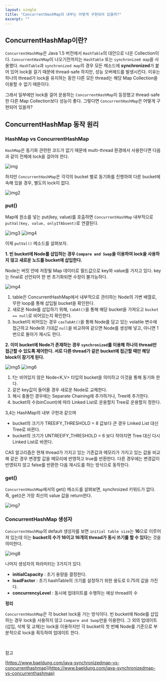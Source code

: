 ```yaml
---
layout: single
title: "ConcurrentHashMap의 내부는 어떻게 구현되어 있을까?"
excerpt: ""
---
```


## ConcurrentHashMap이란?

`ConcurrentHashMap`은 Java 1.5 버전에서 `HashTable`의 대안으로 나온 Collection이다. `ConcurrentHashMap`이 나오기전까지는 `HashTable` 또는 `synchronized map`을 사용했다. `HashTable`과 `synchronized map`의 경우 모든 메소드에 **synchronized**가 붙어 있어 lock을 걸기 때문에 thread-safe 하지만, 성능 오버헤드를 발생시킨다. 이유는 하나의 thread가 lock을 유지하는 동안
다른 모든 thread는 해당 Map Collection을 이용할 수 없기 때문이다.

그래서 일부에만 lock을 걸어 운용하는 `ConcurrentHashMap`이 등장했고 thread-safe한 다른 Map Collection보다 성능이 좋다. 그렇다면 `ConcurrentHashMap`은 어떻게 구현되어 있을까?

## ConcurrentHashMap 동작 원리

### HashMap vs ConcurrentHashMap

`HashMap`은 동기화 관련한 코드가 없기 때문에 multi-thread 환경에서 사용한다면 다음과 같이 전체에 lock을 걸어야 한다.

![img](/assets/images/HashMap.png)

하지만 `ConcurrentHashMap`은 각각의 bucket 별로 동기화를 진행하여 다른 bucket에 속해 있을 경우, 별도의 lock이 없다.

![img2](/assets/images/ConcurrentHashmap.png)

### put()

Map에 원소를 넣는 put(key, value)를 호출하면 `ConcurrentHashMap` 내부적으로 `putVal(key, value, onlyIfAbsent)`로 연결된다.

![img3](/assets/images/ConcurrentHashmap_put()1.png)
![img4](/assets/images/ConcurrentHashmap_put()2.png)

이제 `putVal()` 메소드를 살펴보자.

**1. 빈 bucket에 Node를 삽입하는 경우 `Compare and Swap`을 이용하여 lock을 사용하지 않고 새로운 노드를 bucket에 삽입한다.**

Node는 버킷 안에 저장될 Map 데이터로 필드값으로 key와 value를 가지고 있다. key는 final로 선언되어 한 번 초기화되면 수정이 불가능하다.

![img4](/assets/images/ConcurrentHashmap_put()3.png)

1. table은 ConcurrentHashMap에서 내부적으로 관리하는 Node의 가변 배열로, 무한 loop를 통해 삽입될 bucket을 확인한다.
2. 새로운 Node를 삽입하기 위해, `tabAt()`을 통해 해당 bucket을 가져오고 `bucket == null`로 비어있는지 확인한다.
3. bucket이 비어있는 경우 `casTabAt()`을 통해 Node를 담고 있는 volatile 변수에 접근하고 Node와 기대값 `null`을 비교하여 같으면 Node를 생성해 넣고, 아니면 1번으로 돌아가 재시도 한다.

**2. 이미 bucket에 Node가 존재하는 경우 `synchronized`를 이용해 하나의 thread만 접근할 수 있도록 제어한다. 서로 다른 thread가 같은 bucket에 접근할 때만 해당 block이 잠기게 된다.**

![img5](/assets/images/ConcurrentHashmap.put()4.png)
![img6](/assets/images/ConcurrentHashmap.put()5.png)

1. f는 비어있지 않은 Node<K,V> 타입의 bucket을 의미하고 이것을 통해 동기화 한다.
2. 같은 key값이 들어올 경우 새로운 Node로 교체한다. 
3. 해시 충돌인 경우에는 Separate Chaining에 추가하거나, Tree에 추가한다.
4. bucket의 수(binCount)에 따라 Linked List로 운용할지 Tree로 운용할지 정한다.

3,4는 HashMap의 내부 구현과 같으며

- bucket의 크기가 TREEIFY_THRESHOLD = 8 값보다 큰 경우 Linked List 대신 Tree로 바뀐다.
- bucket의 크기가 UNTREEIFY_THRESHOLD = 6 보다 작아지면 Tree 대신 다시 Linked List로 바뀐다.


CAS 알고리즘은 현재 thread가 가지고 있는 기존값과 메모리가 가지고 있는 값을 비교해 같은 경우 변경할 값을 메모리에 반영하고 true를 반환한다. 다른 경우에는 변경값이 반영되지 않고 false를 반환한 다음 재시도를 하는 방식으로 동작한다.

### get()

`ConcurrentHashMap`에서의 get() 메소드를 살펴보면, synchroized 키워드가 없다. 즉, get()은 가장 최신의 value 값을 return한다.

![img7](/assets/images/ConcurrentHashmap.get().png)

### ConcurrentHashMap 생성자

`ConcurrentHashMap`의 default 생성자를 보면 `initial table size`는 **16**으로 이루어져 있는데 이는 **bucket의 수가 16이고 16개의 thread가 동시 쓰기를 할 수 있다**는 것을 의미한다.

![img8](/assets/images/ConcurrentHashmap2.png)

나머지 생성자의 파라미터는 3가지가 있다.

- **initialCapacity** : 초기 용량을 결정한다.
- **loadFactor** : 초기 hashTable의 크기를 설정하기 위한 용도로 0.75의 값을 가진다. 
- **concurrencyLevel** : 동시에 업데이트를 수행하는 예상 thread의 수

**정리**

`ConcurrentHashMap`은 각 bucket lock을 거는 방식이다. 빈 bucket에 Node를 삽입하는 경우 lock을 사용하지 않고 `Compare and Swap`만을 이용한다. 그 외의 업데이트(삽입, 삭제 및 교체)는 lock을 이용하지만 각 bucket의 첫 번째 Node를 기준으로 부분적으로 lock을 획득하여 업데이트 한다.

<br>

참고

[https://www.baeldung.com/java-synchronizedmap-vs-concurrenthashmap](https://www.baeldung.com/java-synchronizedmap-vs-concurrenthashmap)
